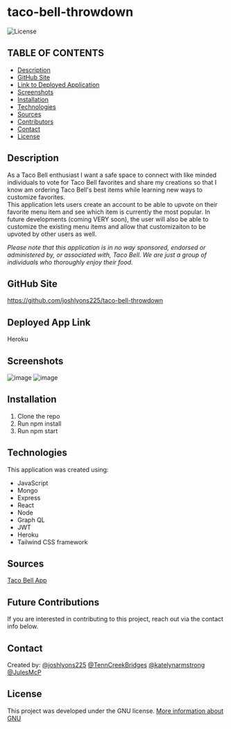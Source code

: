 # taco-bell-throwdown
![License](https://img.shields.io/badge/License-GNU-brightgreen)

## TABLE OF CONTENTS
* [Description](#DESCRIPTION)
* [GitHub Site](#GITHUB)
* [Link to Deployed Application](#LINK)
* [Screenshots](#SCREENSHOTS)
* [Installation](#INSTALLATION)
* [Technologies](#TECHNOLOGIES)
* [Sources](#SOURCES)
* [Contributors](#CONTRIBUTORS)
* [Contact](#CONTACT)
* [License](#LICENSE)


## Description
As a Taco Bell enthusiast I want a safe space to connect with like minded individuals to vote for Taco Bell favorites and share my creations so that I know am ordering Taco Bell's best items while learning new ways to customize favorites.  
This application lets users create an account to be able to upvote on their favorite menu item and see which item is currently the most popular. In future developments (coming VERY soon), the user will also be able to customize the existing menu items and allow that customizaiton to be upvoted by other users as well. 

*Please note that this application is in no way sponsored, endorsed or administered by, or associated with, Taco Bell. We are just a group of individuals who thoroughly enjoy their food.*

## GitHub Site
https://github.com/joshlyons225/taco-bell-throwdown

## Deployed App Link
Heroku 

## Screenshots
![image](https://user-images.githubusercontent.com/95149604/169719571-becc1bcc-b7a7-434e-90c8-e67a2b142cde.png)
![image](https://user-images.githubusercontent.com/95149604/169719599-f0dae5a0-8897-44ac-ab5e-ef5dd6057acf.png)

## Installation
1) Clone the repo  
2) Run npm install  
3) Run npm start

## Technologies
This application was created using:  
* JavaScript  
* Mongo  
* Express  
* React  
* Node  
* Graph QL  
* JWT  
* Heroku  
* Tailwind CSS framework  

## Sources
[Taco Bell App](https://www.tacobell.com/mobile-app)

## Future Contributions
If you are interested in contributing to this project, reach out via the contact info below.

## Contact
Created by:
 [@joshlyons225](https://github.com/joshlyons225) 
 [@TennCreekBridges](https://github.com/TennCreekBridges/)
 [@katelynarmstrong](https://github.com/katelynarmstrong)
 [@JulesMcP](https://github.com/JulesMcP)

## License
This project was developed under the GNU license.
[More information about GNU](https://opensource.org/licenses/GNU)
